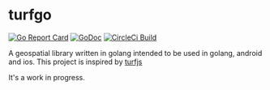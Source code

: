 # turfgo
[![Go Report Card](http://goreportcard.com/badge/hammerheadnav/turfgo)](http://goreportcard.com/report/hammerheadnav/turfgo)
[![GoDoc](https://godoc.org/github.com/hammerheadnav/turfgo?status.svg)](https://godoc.org/github.com/hammerheadnav/turfgo)
[![CircleCi Build](https://circleci.com/gh/hammerheadnav/turfgo.svg?&style=shield&circle-token=c22fb54f10acba8f119142e2ca61a3c8c3e01bdb)](https://circleci.com/gh/hammerheadnav/turfgo)

A geospatial library written in golang intended to be used in golang, android and ios. This project is inspired by [turfjs](http://turfjs.org/)

It's a work in progress.
